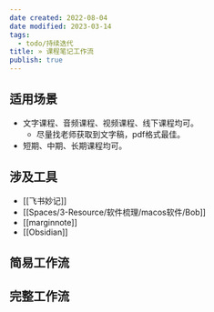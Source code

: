 ```yaml
---
date created: 2022-08-04
date modified: 2023-03-14
tags:
  - todo/持续迭代
title: » 课程笔记工作流
publish: true
---
```


## 适用场景

- 文字课程、音频课程、视频课程、线下课程均可。
	- 尽量找老师获取到文字稿，pdf格式最佳。
- 短期、中期、长期课程均可。

## 涉及工具

- [[飞书妙记]]
- [[Spaces/3-Resource/软件梳理/macos软件/Bob]]
- [[marginnote]]
- [[Obsidian]]

## 简易工作流

## 完整工作流